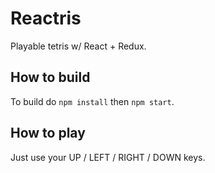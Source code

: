 # Reactris

Playable tetris w/ React + Redux.

## How to build

To build do `npm install` then `npm start`.

## How to play

Just use your UP / LEFT / RIGHT / DOWN keys.
